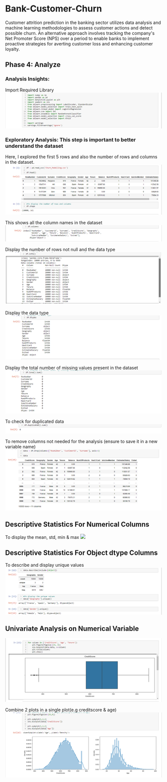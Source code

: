 # Bank-Customer-Churn
Customer attrition prediction in the banking sector utilizes data analysis and machine learning methodologies to assess customer actions and detect possible churn. An alternative approach involves tracking the company's Net Promoter Score (NPS) over a period to enable banks to implement proactive strategies for averting customer loss and enhancing customer loyalty.
## Phase 4: Analyze
### Analysis Insights: 
Import Required Library
<img src="Required Library.PNG">

### Exploratory Analysis: This step is important to better understand the dataset
Here, I explored the first 5 rows and also the number of rows and columns in the dataset.
<img src="Explore dataset.PNG">

This shows all the column names in the dataset
<img src="Column names.PNG">

Display the number of rows not null and the data type
<img src="Rows.PNG">

Display the data type
<img src="Datatypes.PNG">

Display the total number of missing values present in the dataset
<img src="Null data.PNG">

To check for duplicated data
<img src="Duplicates.PNG">

To remove columns not needed for the analysis (ensure to save it in a new variable name)
<img src="Drop.PNG">

## Descriptive Statistics For Numerical Columns
To display the mean, std, min & max
<img src="Numerical.PNG">

## Descriptive Statistics For Object dtype Columns
To describe and display unique values
<img src="Object.PNG">

## Univariate Analysis on Numerical Variable
<img src="Univariate.PNG">

Combine 2 plots in a single plot(e.g creditscore & age)
<img src="Density.PNG">









